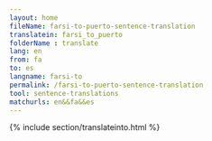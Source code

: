 ```yaml
---
layout: home
fileName: farsi-to-puerto-sentence-translation
translatein: farsi_to_puerto
folderName : translate
lang: en
from: fa
to: es
langname: farsi-to
permalink: /farsi-to-puerto-sentence-translation
tool: sentence-translations
matchurls: en&&fa&&es
---
```

{% include section/translateinto.html %}
